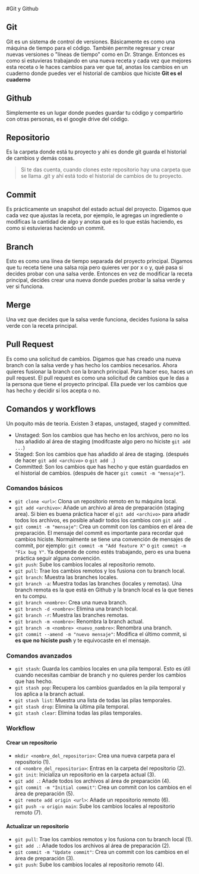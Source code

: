#Git y Github

## Git
Git es un sistema de control de versiones. Básicamente es como una máquina de tiempo para el código. También permite regresar y crear nuevas versiones o "líneas de tiempo" como en Dr. Strange.
Entonces es como si estuvieras trabajando en una nueva receta y
cada vez que mejores esta receta o le haces cambios para ver que tal, anotas 
los cambios en un cuaderno donde puedes ver el historial de cambios que hiciste
**Git es el cuaderno**

## Github
Simplemente es un lugar donde puedes guardar tu código y compartirlo con otras personas, es el google drive del código.

## Repositorio
Es la carpeta donde está tu proyecto y ahi es donde git guarda el historial de cambios y demás cosas.
> Si te das cuenta, cuando clones este repositorio hay una carpeta que se llama
> .git y ahí está todo el historial de cambios de tu proyecto.

## Commit
Es prácticamente un snapshot del estado actual del proyecto.
Digamos que cada vez que ajustas la receta, por ejemplo, le agregas un ingrediente
o modificas la cantidad de algo y anotas qué es lo que estás haciendo, es como si estuvieras haciendo un commit.

## Branch
Esto es como una línea de tiempo separada del proyecto principal.
Digamos que tu receta tiene una salsa roja pero quieres ver por x o y, qué pasa si decides probar con una salsa verde. Entonces en vez de modificar la receta principal, decides crear una nueva donde puedes probar la salsa verde y ver si funciona.

## Merge
Una vez que decides que la salsa verde funciona, decides fusiona la salsa verde con la receta principal.

## Pull Request
Es como una solicitud de cambios. Digamos que has creado una nueva branch con la salsa verde y has hecho los cambios necesarios. Ahora quieres fusionar la branch con la branch principal. Para hacer eso, haces un pull request. El pull request es como una solicitud de cambios que le das a la persona que tiene el proyecto principal. Ella puede ver los cambios que has hecho y decidir si los acepta o no.

## Comandos y workflows

Un poquito más de teoria. Existen 3 etapas, unstaged, staged y committed.
- Unstaged: Son los cambios que has hecho en los archivos, pero no los has añadido al área de staging (modifcaste algo pero no hiciste `git add ...`)
- Staged: Son los cambios que has añadido al área de staging. (después de hacer `git add <archivo>` o `git add .`)
- Committed: Son los cambios que has hecho y que están guardados en el historial de cambios. (después de hacer `git commit -m "mensaje"`).

### Comandos básicos

- `git clone <url>`: Clona un repositorio remoto en tu máquina local.
- `git add <archivo>`: Añade un archivo al área de preparación (staging area). Si bien es buena práctica hacer el `git add <archivo>` para añadir todos los archivos, es posible añadir todos los cambios con `git add .`
- `git commit -m "mensaje"`: Crea un commit con los cambios en el área de preparación. El mensaje del commit es importante para recordar qué cambios hiciste. Normalmente se tiene una convención de mensajes de commit, por ejemplo: `git commit -m "Add feature X"` o `git commit -m "Fix bug Y"`. Ya depende de como estés trabajando, pero es una buena práctica seguir alguna convención.
- `git push`: Sube los cambios locales al repositorio remoto.
- `git pull`: Trae los cambios remotos y los fusiona con tu branch local.
- `git branch`: Muestra las branches locales.
- `git branch -a`: Muestra todas las branches (locales y remotas). Una branch remota es la que está en Github y la branch local es la que tienes en tu compu.
- `git branch <nombre>`: Crea una nueva branch.
- `git branch -d <nombre>`: Elimina una branch local.
- `git branch -r`: Muestra las branches remotas.
- `git branch -m <nombre>`: Renombra la branch actual.
- `git branch -m <nombre> <nuevo_nombre>`: Renombra una branch.
- `git commit --amend -m "nuevo mensaje"`: Modifica el último commit, si **es que no hiciste push** y te equivocaste en el mensaje.


### Comandos avanzados
- `git stash`: Guarda los cambios locales en una pila temporal. Esto es útil cuando necesitas cambiar de branch y no quieres perder los cambios que has hecho. 
- `git stash pop`: Recupera los cambios guardados en la pila temporal y los aplica a la branch actual.
- `git stash list`: Muestra una lista de todas las pilas temporales.
- `git stash drop`: Elimina la última pila temporal.
- `git stash clear`: Elimina todas las pilas temporales.

### Workflow
#### Crear un repositorio
- `mkdir <nombre_del_repositorio>`: Crea una nueva carpeta para el repositorio (1).
- `cd <nombre_del_repositorio>`: Entras en la carpeta del repositorio (2).
- `git init`: Inicializa un repositorio en la carpeta actual (3).
- `git add .`: Añade todos los archivos al área de preparación (4).
- `git commit -m "Initial commit"`: Crea un commit con los cambios en el área de preparación (5).
- `git remote add origin <url>`: Añade un repositorio remoto (6).
- `git push -u origin main`: Sube los cambios locales al repositorio remoto (7).

#### Actualizar un repositorio
- `git pull`: Trae los cambios remotos y los fusiona con tu branch local (1).
- `git add .`: Añade todos los archivos al área de preparación (2).
- `git commit -m "Update commit"`: Crea un commit con los cambios en el área de preparación (3).
- `git push`: Sube los cambios locales al repositorio remoto (4).


